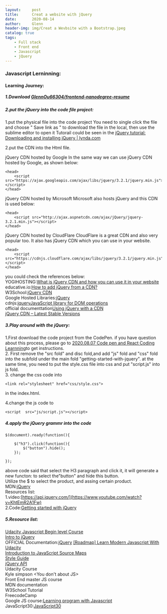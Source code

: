 ```yaml
---
layout:     post
title:      Creat a website with jQuery
date:       2020-08-14
author:     Glenn
header-img: img/Creat a Wevbsite with a Bootstrap.jpeg
catalog: true
tags:
    - Full stack
    - Front end
    - Javascript
    - jQuery
---
```


###  Javascript Lerninning:

#### Learning Journey:
##### 1.Download [GlennOu66304/frontend-nanodegree-resume](https://github.com/GlennOu66304/frontend-nanodegree-resume)

##### 2.put the jQuery into the code file project: 

1.put the physical file into the code project
You need to single click the file and choose " Save link as " to download the file in the local, then use the sublime editor to open it
Tutorail could be seen in the [jQuery tutorial: Downloading and installing jQuery | lynda.com](https://www.youtube.com/watch?v=7hduZL1q-KM) 

2.put the CDN into the Html file. 

jQuery CDN hosted by Google
In the same way we can use jQuery CDN hosted by Google, as shown below:
```
<head>
    <script src="https://ajax.googleapis.com/ajax/libs/jquery/3.2.1/jquery.min.js"></script>
</head>
```
jQuery CDN hosted by Microsoft
Microsoft also hosts jQuery and this CDN is used below:
```
<head>
    <script src="http://ajax.aspnetcdn.com/ajax/jQuery/jquery-3.2.1.min.js"></script>
</head>
```
jQuery CDN hosted by CloudFlare
CloudFlare is a great CDN and also very popular too. It also has jQuery CDN which you can use in your website.
```
<head>
    <script src="https://cdnjs.cloudflare.com/ajax/libs/jquery/3.2.1/jquery.min.js"></script>
</head>
```

you could check the references below:  
YOGIHOSTING:[What is jQuery CDN and how you can use it in your website](https://www.yogihosting.com/jquery-cdn/)   
educative.io:[How to add jQuery from a CDN?](https://www.educative.io/edpresso/how-to-add-jquery-from-a-cdn)  
W3School:[jQuery CDN](https://www.w3schools.com/jquery/jquery_get_started.asp)  
Google Hosted Libraries:[jQuery](https://developers.google.com/speed/libraries#jquery)  
cdnjs:[jqueryJavaScript library for DOM operations](https://cdnjs.com/libraries/jquery/3.3.1)  
official documenttation[Using jQuery with a CDN](https://jquery.com/download/)  
[jQuery CDN – Latest Stable Versions](https://code.jquery.com/)  



##### 3.Play around with the jQuery: 
1.First download the code project from the CodePen. if you have question about this process, please go to [2020.08.07 Code pen and React Coding Learnning](http://glennou.cn/2020/08/07/React-Learning/)to get instructions.  
2. First remove the "src fold" and disc fold,and add "js" fold and "css" fold into the subfold under the main fold "getting-started-with-jquery". at the same time, you need to put the style.css file into css and put "script.js" into js fold.   
3. change the css code into 

```
<link rel="stylesheet" href="css/style.css">
```
in the index.html.  

4.change the js code to 

```
<script  src="js/script.js"></script>   
```

##### 4.apply the jQuery grammr into the code
```
$(document).ready(function(){
  
    $("h3").click(function(){
        $("button").hide();
    });
  
});
```
above code said that select the H3 paragraph and click it,
it will generate a new functon: to select the"button" and hide this button.  
Utilize the $ to select the product, and assing certain product.  
MDN:[jQuery](https://developer.mozilla.org/en-US/docs/Glossary/jQuery)  
Resources list:  
1.video:[https://api.jquery.com/](https://www.youtube.com/watch?v=KhtEmR2A1Fw)  
2.Code:[Getting started with jQuery](https://codepen.io/beaucarnes/pen/mwGZre)
##### 5.Resource list: 
[Udacity Javascript Begin level Course](https://classroom.udacity.com/courses/ud245)  
[Intro to jQuery](https://www.udacity.com/course/intro-to-jquery--ud245)  
OFFICIAL Documentation:[jQuery](https://jquery.com/download/)
[[Roadmap] Learn Modern Javascript With Udacity](https://medium.com/@berkancetinkaya/roadmap-learn-modern-javascript-with-udacity-297b99033b0c)  
[Introduction to JavaScript Source Maps](https://www.html5rocks.com/en/tutorials/developertools/sourcemaps/)  
[Style Guide](https://learn.jquery.com/style-guide/)  
[jQuery API](https://api.jquery.com/)  
Udacity Course  
Kyle simpson <You don't about JS>  
Front End master JS course  
MDN documentation  
W3School Tutorial  
FreecodeCamp  
Google JS course:[Learning program with Javascript](https://openclassrooms.com/en/courses/5664271-learn-programming-by-practicing-javascript)  
JavaScript30:[JavaScript30](https://www.youtube.com/playlist?list=PLu8EoSxDXHP6CGK4YVJhL_VWetA865GOH)
